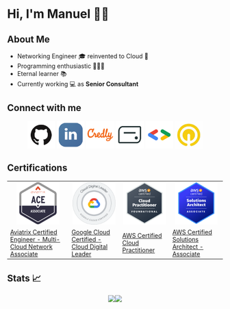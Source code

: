 # Hi, I'm Manuel 👋🏻 #

## About Me ##

- Networking Engineer 🎓 reinvented to Cloud 💬 
- Programming enthusiastic 👨🏻‍💻 
- Eternal learner 📚 
- Currently working 💻 as <strong>Senior Consultant</strong>

## Connect with me ##

<p align="center">
    <a href="https://github.com/manueldiazsoto"><img src="/images/icon-github.png" alt="GitHub" height="65" width="65"></a>
    <a href="https://www.linkedin.com/in/manueldiazsoto/"><img src="/images/icon-linkedin.png" alt="LinkedIn" height="65" width="65"></a>
    <a href="https://www.credly.com/users/manueldiazsoto"><img src="/images/icon-credly.png" alt="Credly" height="65" width="65"></a>
    <a href="https://www.credential.net/profile/manueldiazsoto/wallet"><img src="/images/icon-accredible.png" alt="Accredible.net" height="65" width="65"></a>
    <a href="https://g.dev/manueldiazsoto"><img src="/images/icon-googledev.png" alt="Google Developer" height="65" width="65"></a>
    <a href="https://www.cloudskillsboost.google/public_profiles/120ef6de-26a5-42d4-93ce-e239968f37ab"><img src="/images/icon-qwiklabs.jpeg" alt="QwikLabs" height="65" width="65"></a>
</p>

## Certifications ##

<table>
    <tr>
        <td><div style="text-align: center;"><img src="/images/badge_aviatrix_multicloud_network_associate.png" alt="" height="100" width="100"></div></td>
        <td><div style="text-align: center;"><img src="/images/badge_google_cloud_certified_cloud_digital_leader.png" alt="" height="100" width="100"></div></td>
        <td><div style="text-align: center;"><img src="/images/badge_aws_certified_cloud_practitioner.png" alt="" height="100" width="100"></div></td>
        <td><div style="text-align: center;"><img src="/images/badge_aws_certified_solutions_architect_associate.png" alt="" height="100" width="100"></div></td>
    </tr>
    <tr>
        <td><a href="https://www.credly.com/badges/b321726a-fec4-495e-ab7e-e8814d8b9f59">Aviatrix Certified Engineer - Multi-Cloud Network Associate</a></td>
        <td><a href="https://www.credential.net/5916bb03-d3bf-4c74-a186-88db50f071ff">Google Cloud Certified - Cloud Digital Leader</a></td>
        <td><a href="https://www.credly.com/badges/14377f94-0763-40ff-8172-acbb445a0f0b">AWS Certified Cloud Practitioner</a></td>
        <td><a href="https://www.credly.com/badges/313bb8d3-5314-4bab-9032-376fe8bf1f67">AWS Certified Solutions Architect - Associate</a></td>
    </tr>
</table>

## Stats 📈 ##

<p align="center">
    <img align="center" src="https://github-readme-stats.vercel.app/api/top-langs/?username=manueldiazsoto&layout=compact&show_icons=true&title_color=fff&icon_color=79ff97&text_color=9f9f9f&bg_color=151515" height="150"><img align="center" src="https://github-readme-stats.vercel.app/api/?username=manueldiazsoto&hide=contribs,prs&show_icons=true&title_color=fff&icon_color=79ff97&text_color=9f9f9f&bg_color=151515" height="150">
</p>